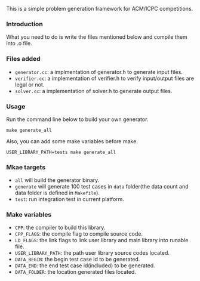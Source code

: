 This is a simple problem generation framework for ACM/ICPC competitions.

### Introduction
What you need to do is write the files mentioned below and compile them into .o file.

### Files added
  - `generator.cc`: a implmentation of generator.h to generate input files.
  - `verifier.cc`: a implementation of verifier.h to verify input/output files are legal or not.
  - `solver.cc`: a implementation of solver.h to generate output files.

### Usage
Run the command line below to build your own generator.
```
make generate_all
```

Also, you can add some make variables before make.
```
USER_LIBRARY_PATH=tests make generate_all
```

### Mkae targets
  - `all` will build the generator binary.
  - `generate` will generate 100 test cases in `data` folder(the data count and
data folder is defined in `Makefile`).
  - `test`: run integration test in current platform.

### Make variables
  - `CPP`: the compiler to build this library.
  - `CPP_FLAGS`: the compile flag to compile source code.
  - `LD_FLAGS`: the link flags to link user library and main library into runable file.
  - `USER_LIBRARY_PATH`: the path user library source codes located.
  - `DATA_BEGIN`: the begin test case id to be generated.
  - `DATA_END`: the end test case id(included) to be generated.
  - `DATA_FOLDER`: the location generated files located.

